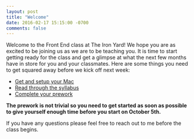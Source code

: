 ```yaml
---
layout: post
title: "Welcome"
date: 2016-02-17 15:15:00 -0700
comments: false
---
```


Welcome to the Front End class at The Iron Yard! We hope you are as excited to be joining us as we are to be teaching you. It is time to start getting ready for the class and get a glimpse at what the next few months have in store for you and your classmates. Here are some things you need to get squared away before we kick off next week:

* [Get and setup your Mac](/setup)
* [Read through the syllabus](/syllabus)
* [Complete your prework](/prework)

**The prework is not trivial so you need to get started as soon as possible to give yourself enough time before you start on October 5th.**

If you have any questions please feel free to reach out to me before the class begins.
